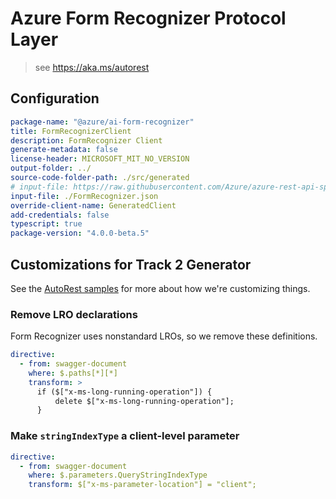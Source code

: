 # Azure Form Recognizer Protocol Layer

> see https://aka.ms/autorest

## Configuration

```yaml
package-name: "@azure/ai-form-recognizer"
title: FormRecognizerClient
description: FormRecognizer Client
generate-metadata: false
license-header: MICROSOFT_MIT_NO_VERSION
output-folder: ../
source-code-folder-path: ./src/generated
# input-file: https://raw.githubusercontent.com/Azure/azure-rest-api-specs/1a8a869d1a96dc007f116d320f5c2659323bbe7c/specification/cognitiveservices/data-plane/FormRecognizer/stable/v2.1/FormRecognizer.json
input-file: ./FormRecognizer.json
override-client-name: GeneratedClient
add-credentials: false
typescript: true
package-version: "4.0.0-beta.5"
```

## Customizations for Track 2 Generator

See the [AutoRest samples](https://github.com/Azure/autorest/tree/master/Samples/3b-custom-transformations)
for more about how we're customizing things.

### Remove LRO declarations

Form Recognizer uses nonstandard LROs, so we remove these definitions.

```yaml
directive:
  - from: swagger-document
    where: $.paths[*][*]
    transform: >
      if ($["x-ms-long-running-operation"]) {
          delete $["x-ms-long-running-operation"];
      }
```

### Make `stringIndexType` a client-level parameter

```yaml
directive:
  - from: swagger-document
    where: $.parameters.QueryStringIndexType
    transform: $["x-ms-parameter-location"] = "client";
```
